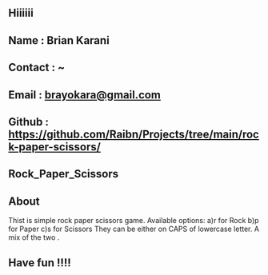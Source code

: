 ## Hiiiiii


## ##################################################################
## Name       : Brian Karani                                       ##
## Contact : ~                                                     ##
## Email : brayokara@gmail.com                                     ##
## Github : https://github.com/Raibn/Projects/tree/main/rock-paper-scissors/ ##
## ##################################################################


## Rock_Paper_Scissors

## About
Thist is simple rock paper scissors game.
Available options:
    a)r for Rock
    b)p for Paper
    c)s for Scissors
 They can be either on CAPS of lowercase letter.
 A mix of the two .


## Have fun !!!!
